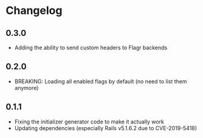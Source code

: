 # Changelog

## 0.3.0

* Adding the ability to send custom headers to Flagr backends

## 0.2.0

* BREAKING: Loading all enabled flags by default (no need to list them anymore)

## 0.1.1

* Fixing the initializer generator code to make it actually work
* Updating dependencies (especially Rails v5.1.6.2 due to CVE-2019-5418)

